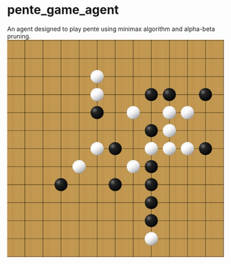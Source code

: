 # pente_game_agent
An agent designed to play pente using minimax algorithm and alpha-beta pruning.
![pente_board](images/pente.png)
